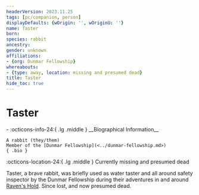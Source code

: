 ```yaml
---
headerVersion: 2023.11.25
tags: [pc/companion, person]
displayDefaults: {wOrigin: '', wOriginU: ''}
name: Taster
born:
species: rabbit
ancestry:
gender: unknown
affiliations:
- {org: Dunmar Fellowship}
whereabouts:
- {type: away, location: missing and presumed dead}
title: Taster
hide_toc: true
---
```

# Taster
<div class="grid cards ext-narrow-margin ext-one-column" markdown>
- :octicons-info-24:{ .lg .middle } __Biographical Information__

    A rabbit (they/them)  
    Member of the [Dunmar Fellowship](<../dunmar-fellowship.md>)  
    { .bio }

    
</div>

:octicons-location-24:{ .lg .middle } Currently missing and presumed dead


Taster, a brave rabbit, was briefly used as water taster and all around safety inspector by the Dunmar Fellowship during their adventures in and around [Raven's Hold](<../../../../gazetteer/greater-dunmar/dunmari-basin/raven-s-hold.md>). Since lost, and now presumed dead.